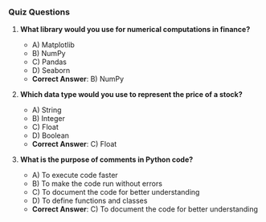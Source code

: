 ### Quiz Questions ###

1. **What library would you use for numerical computations in finance?**  
   - A) Matplotlib  
   - B) NumPy  
   - C) Pandas  
   - D) Seaborn  
   - **Correct Answer**: B) NumPy  

2. **Which data type would you use to represent the price of a stock?**  
   - A) String  
   - B) Integer  
   - C) Float  
   - D) Boolean  
   - **Correct Answer**: C) Float  

3. **What is the purpose of comments in Python code?**  
   - A) To execute code faster  
   - B) To make the code run without errors  
   - C) To document the code for better understanding  
   - D) To define functions and classes  
   - **Correct Answer**: C) To document the code for better understanding  